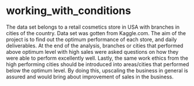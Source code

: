 # working_with_conditions
The data set belongs to a retail cosmetics store in USA with branches in cities of the country. Data set was gotten from Kaggle.com.
The aim of the project is to find out the optimum performance of each store, and daily deliverables.
At the end of the analysis, branches or cities that performed above optimum level with high sales were asked questions on how they were able to perform excellently well.
Lastly, the same work ethics from the high performing cities should be introduced into areas/cities that performed below the optimum level.
By doing this, upscaling the business in general is assured and would bring about improvement of sales in the business.
